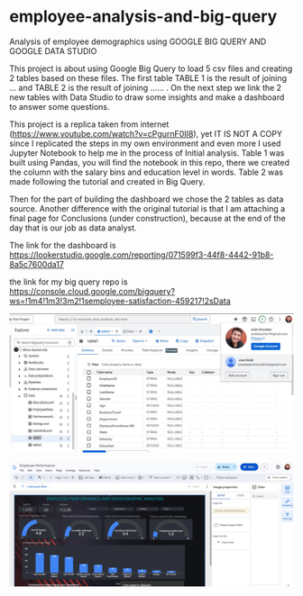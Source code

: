 # employee-analysis-and-big-query
Analysis of employee demographics using GOOGLE BIG QUERY AND GOOGLE DATA STUDIO

This project is about using Google Big Query to load 5 csv files and creating 2 tables based on these files. The first table TABLE 1 is the result of joining ...
and TABLE 2 is the result of joining ...... . On the next step we link the 2 new tables with Data Studio to draw some insights and make a dashboard to answer some questions.

This project is a replica taken from internet (https://www.youtube.com/watch?v=cPgurnF0II8), yet IT IS NOT A COPY since I replicated the steps in my own environment and even more I used Jupyter Notebook to help me in the process of Initial analysis. Table 1 was built using Pandas, you will find the notebook in this repo, there we created the column with the salary bins and education level in words.
Table 2 was made following the tutorial and created in Big Query.  

Then for the part of building the dashboard we chose the 2 tables as data source. Another difference with the original tutorial is that I am attaching a final page for Conclusions (under construction), because at the end of the day that is our job as data analyst. 

The link for the dashboard is https://lookerstudio.google.com/reporting/071599f3-44f8-4442-91b8-8a5c7600da17

the link for my big query repo is https://console.cloud.google.com/bigquery?ws=!1m4!1m3!3m2!1semployee-satisfaction-459217!2sData


![alt](/IMAGES\screenshot_bigquery.jpg) 

![alt](IMAGES\screenshot_looker.jpg)
